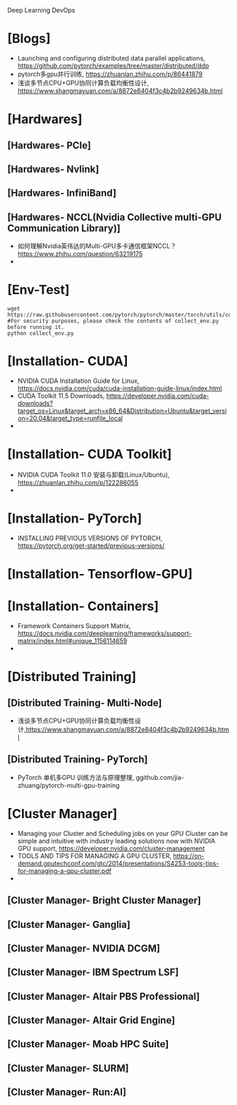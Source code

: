 Deep Learning DevOps

# [Blogs]
+ Launching and configuring distributed data parallel applications, https://github.com/pytorch/examples/tree/master/distributed/ddp
+ pytorch多gpu并行训练, https://zhuanlan.zhihu.com/p/86441879
+ 浅谈多节点CPU+GPU协同计算负载均衡性设计, https://www.shangmayuan.com/a/8872e8404f3c4b2b9249634b.html

# [Hardwares]

## [Hardwares- PCIe]

## [Hardwares- Nvlink]

## [Hardwares- InfiniBand]

## [Hardwares- NCCL(Nvidia Collective multi-GPU Communication Library)]
+ 如何理解Nvidia英伟达的Multi-GPU多卡通信框架NCCL？https://www.zhihu.com/question/63219175
+ 

# [Env-Test]

```
wget https://raw.githubusercontent.com/pytorch/pytorch/master/torch/utils/collect_env.py
#For security purposes, please check the contents of collect_env.py before running it.
python collect_env.py
```

# [Installation- CUDA]
+ NVIDIA CUDA Installation Guide for Linux, https://docs.nvidia.com/cuda/cuda-installation-guide-linux/index.html
+ CUDA Toolkit 11.5 Downloads, https://developer.nvidia.com/cuda-downloads?target_os=Linux&target_arch=x86_64&Distribution=Ubuntu&target_version=20.04&target_type=runfile_local
+ 

# [Installation- CUDA Toolkit]
+ NVIDIA CUDA Toolkit 11.0 安装与卸载(Linux/Ubuntu), https://zhuanlan.zhihu.com/p/122286055
+ 


# [Installation- PyTorch]
+ INSTALLING PREVIOUS VERSIONS OF PYTORCH, https://pytorch.org/get-started/previous-versions/

# [Installation- Tensorflow-GPU]

# [Installation- Containers]
+ Framework Containers Support Matrix, https://docs.nvidia.com/deeplearning/frameworks/support-matrix/index.html#unique_1156114659
+ 

# [Distributed Training]

## [Distributed Training- Multi-Node]
+ 浅谈多节点CPU+GPU协同计算负载均衡性设计,https://www.shangmayuan.com/a/8872e8404f3c4b2b9249634b.html

## [Distributed Training- PyTorch]
+ PyTorch 单机多GPU 训练方法与原理整理, ggithub.com/jia-zhuang/pytorch-multi-gpu-training

# [Cluster Manager]
+ Managing your Cluster and Scheduling jobs on your GPU Cluster can be simple and intuitive with industry leading solutions now with NVIDIA GPU support, https://developer.nvidia.com/cluster-management
+ TOOLS AND TIPS FOR MANAGING A GPU CLUSTER, https://on-demand.gputechconf.com/gtc/2014/presentations/S4253-tools-tips-for-managing-a-gpu-cluster.pdf
+ 

## [Cluster Manager- Bright Cluster Manager]
 
## [Cluster Manager- Ganglia]
 
## [Cluster Manager- NVIDIA DCGM]
 
## [Cluster Manager- IBM Spectrum LSF]
 
## [Cluster Manager- Altair PBS Professional]
 
## [Cluster Manager- Altair Grid Engine]
 
## [Cluster Manager- Moab HPC Suite]
 
## [Cluster Manager- SLURM]
 
## [Cluster Manager- Run:AI]
 
 
